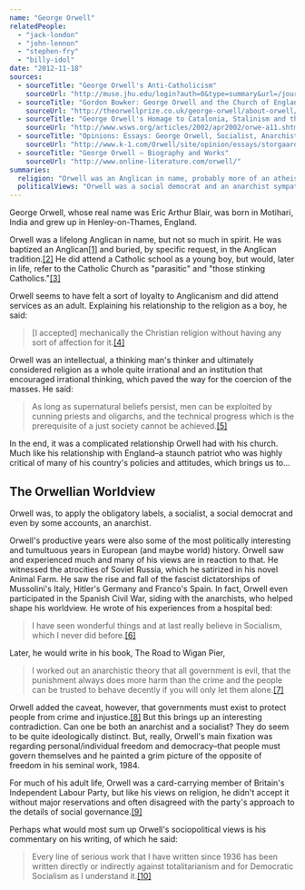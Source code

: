 ```yaml
---
name: "George Orwell"
relatedPeople:
  - "jack-london"
  - "john-lennon"
  - "stephen-fry"
  - "billy-idol"
date: "2012-11-18"
sources:
  - sourceTitle: "George Orwell's Anti-Catholicism"
    sourceUrl: "http://muse.jhu.edu/login?auth=0&type=summary&url=/journals/logos/v006/6.4spiller.html"
  - sourceTitle: "Gordon Bowker: George Orwell and the Church of England"
    sourceUrl: "http://theorwellprize.co.uk/george-orwell/about-orwell/gordon-bowker-george-orwell-and-the-church-of-england/"
  - sourceTitle: "George Orwell's Homage to Catalonia, Stalinism and the Spanish revolution"
    sourceUrl: "http://www.wsws.org/articles/2002/apr2002/orwe-a11.shtml"
  - sourceTitle: "Opinions: Essays: George Orwell, Socialist, Anarchist, or what…?"
    sourceUrl: "http://www.k-1.com/Orwell/site/opinion/essays/storgaard1.html"
  - sourceTitle: "George Orwell – Biography and Works"
    sourceUrl: "http://www.online-literature.com/orwell/"
summaries:
  religion: "Orwell was an Anglican in name, probably more of an atheist in spirit."
  politicalViews: "Orwell was a social democrat and an anarchist sympathizer."
---
```


George Orwell, whose real name was Eric Arthur Blair, was born in Motihari, India and grew up in Henley-on-Thames, England.

Orwell was a lifelong Anglican in name, but not so much in spirit. He was baptized an Anglican<a class="source-citation" href="#http%3A%2F%2Fmuse.jhu.edu%2Flogin%3Fauth%3D0%26type%3Dsummary%26url%3D%2Fjournals%2Flogos%2Fv006%2F6.4spiller.html" title="George Orwell&apos;s Anti-Catholicism">[1]</a> and buried, by specific request, in the Anglican tradition.<a class="source-citation" href="#http%3A%2F%2Ftheorwellprize.co.uk%2Fgeorge-orwell%2Fabout-orwell%2Fgordon-bowker-george-orwell-and-the-church-of-england%2F" title="Gordon Bowker: George Orwell and the Church of England">[2]</a> He did attend a Catholic school as a young boy, but would, later in life, refer to the Catholic Church as "parasitic" and "those stinking Catholics."<a class="source-citation" href="#http%3A%2F%2Fmuse.jhu.edu%2Flogin%3Fauth%3D0%26type%3Dsummary%26url%3D%2Fjournals%2Flogos%2Fv006%2F6.4spiller.html" title="George Orwell&apos;s Anti-Catholicism">[3]</a>

Orwell seems to have felt a sort of loyalty to Anglicanism and did attend services as an adult. Explaining his relationship to the religion as a boy, he said:

>[I accepted] mechanically the Christian religion without having any sort of affection for it.<a class="source-citation" href="#http%3A%2F%2Fmuse.jhu.edu%2Flogin%3Fauth%3D0%26type%3Dsummary%26url%3D%2Fjournals%2Flogos%2Fv006%2F6.4spiller.html" title="George Orwell&apos;s Anti-Catholicism">[4]</a>

Orwell was an intellectual, a thinking man's thinker and ultimately considered religion as a whole quite irrational and an institution that encouraged irrational thinking, which paved the way for the coercion of the masses. He said:

>As long as supernatural beliefs persist, men can be exploited by cunning priests and oligarchs, and the technical progress which is the prerequisite of a just society cannot be achieved.<a class="source-citation" href="#http%3A%2F%2Fmuse.jhu.edu%2Flogin%3Fauth%3D0%26type%3Dsummary%26url%3D%2Fjournals%2Flogos%2Fv006%2F6.4spiller.html" title="George Orwell&apos;s Anti-Catholicism">[5]</a>

In the end, it was a complicated relationship Orwell had with his church. Much like his relationship with England–a staunch patriot who was highly critical of many of his country's policies and attitudes, which brings us to…


## The Orwellian Worldview

Orwell was, to apply the obligatory labels, a socialist, a social democrat and even by some accounts, an anarchist.

Orwell's productive years were also some of the most politically interesting and tumultuous years in European (and maybe world) history. Orwell saw and experienced much and many of his views are in reaction to that. He witnessed the atrocities of Soviet Russia, which he satirized in his novel Animal Farm. He saw the rise and fall of the fascist dictatorships of Mussolini's Italy, Hitler's Germany and Franco's Spain. In fact, Orwell even participated in the Spanish Civil War, siding with the anarchists, who helped shape his worldview. He wrote of his experiences from a hospital bed:

>I have seen wonderful things and at last really believe in Socialism, which I never did before.<a class="source-citation" href="#http%3A%2F%2Fwww.wsws.org%2Farticles%2F2002%2Fapr2002%2Forwe-a11.shtml" title="George Orwell&apos;s Homage to Catalonia, Stalinism and the Spanish revolution">[6]</a>

Later, he would write in his book, The Road to Wigan Pier,

>I worked out an anarchistic theory that all government is evil, that the punishment always does more harm than the crime and the people can be trusted to behave decently if you will only let them alone.<a class="source-citation" href="#http%3A%2F%2Fwww.k-1.com%2FOrwell%2Fsite%2Fopinion%2Fessays%2Fstorgaard1.html" title="Opinions: Essays: George Orwell, Socialist, Anarchist, or what…?">[7]</a>

Orwell added the caveat, however, that governments must exist to protect people from crime and injustice.<a class="source-citation" href="#http%3A%2F%2Fwww.k-1.com%2FOrwell%2Fsite%2Fopinion%2Fessays%2Fstorgaard1.html" title="Opinions: Essays: George Orwell, Socialist, Anarchist, or what…?">[8]</a> But this brings up an interesting contradiction. Can one be both an anarchist and a socialist? They do seem to be quite ideologically distinct. But, really, Orwell's main fixation was regarding personal/individual freedom and democracy–that people must govern themselves and he painted a grim picture of the opposite of freedom in his seminal work, 1984.

For much of his adult life, Orwell was a card-carrying member of Britain's Independent Labour Party, but like his views on religion, he didn't accept it without major reservations and often disagreed with the party's approach to the details of social governance.<a class="source-citation" href="#http%3A%2F%2Fwww.k-1.com%2FOrwell%2Fsite%2Fopinion%2Fessays%2Fstorgaard1.html" title="Opinions: Essays: George Orwell, Socialist, Anarchist, or what…?">[9]</a>

Perhaps what would most sum up Orwell's sociopolitical views is his commentary on his writing, of which he said:

>Every line of serious work that I have written since 1936 has been written directly or indirectly against totalitarianism and for Democratic Socialism as I understand it.<a class="source-citation" href="#http%3A%2F%2Fwww.online-literature.com%2Forwell%2F" title="George Orwell – Biography and Works">[10]</a>
